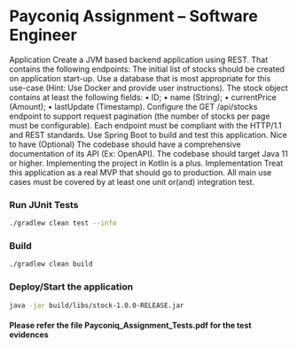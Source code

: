 # Payconiq Assignment – Software Engineer
Application
Create a JVM based backend application using REST. That contains the following endpoints:
The initial list of stocks should be created on application start-up. Use a database that is most appropriate for this use-case (Hint: Use Docker and provide user instructions).
The stock object contains at least the following fields:
• ID;
• name (String);
• currentPrice (Amount);
• lastUpdate (Timestamp).
Configure the GET /api/stocks endpoint to support request pagination (the number of stocks per page must be configurable).
Each endpoint must be compliant with the HTTP/1.1 and REST standards. Use Spring Boot to build and test this application.
Nice to have (Optional)
The codebase should have a comprehensive documentation of its API (Ex: OpenAPI). The codebase should target Java 11 or higher.
Implementing the project in Kotlin is a plus.
Implementation
Treat this application as a real MVP that should go to production.
All main use cases must be covered by at least one unit or(and) integration test.

### Run JUnit Tests
```bash
./gradlew clean test --info
```

### Build
```bash
./gradlew clean build
```

### Deploy/Start the application
```bash
java -jar build/libs/stock-1.0.0-RELEASE.jar
```

#### Please refer the file Payconiq_Assignment_Tests.pdf for the test evidences